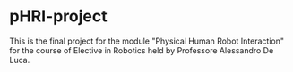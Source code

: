 # pHRI-project
This is the final project for the module "Physical Human Robot Interaction" for the course of Elective in Robotics held by Professore Alessandro De Luca.
